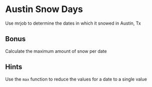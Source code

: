 # Austin Snow Days

Use mrjob to determine the dates in which it snowed in Austin, Tx

## Bonus

Calculate the maximum amount of snow per date

## Hints

Use the `max` function to reduce the values for a date to a single value
